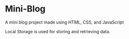 # Mini-Blog

A mini blog project made using HTML, CSS, and JavaScript

Local Storage is used for storing and retrieving data.
